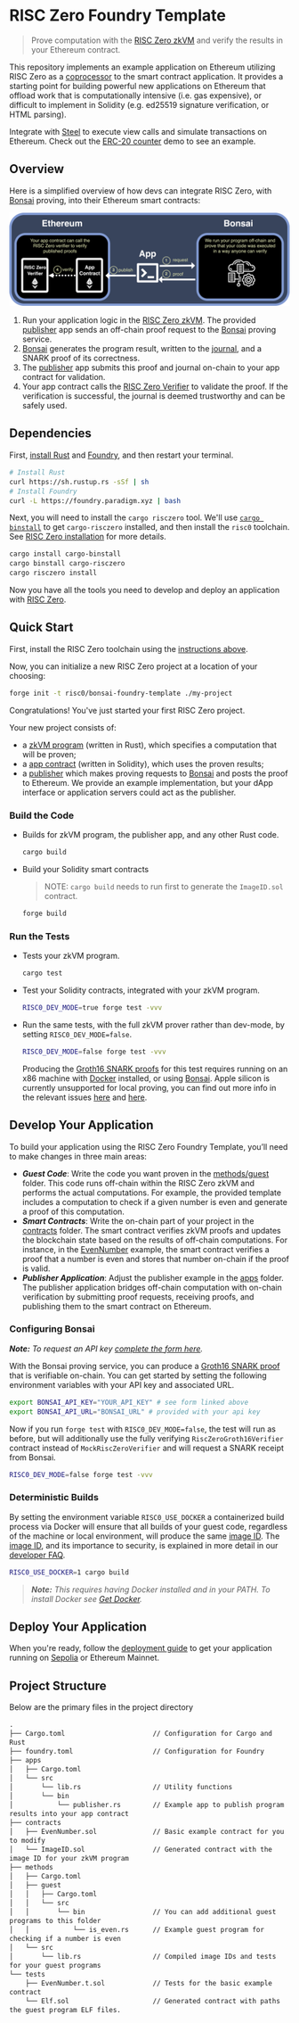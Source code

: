 # RISC Zero Foundry Template

> Prove computation with the [RISC Zero zkVM] and verify the results in your Ethereum contract.

This repository implements an example application on Ethereum utilizing RISC Zero as a [coprocessor] to the smart contract application.
It provides a starting point for building powerful new applications on Ethereum that offload work that is computationally intensive (i.e. gas expensive), or difficult to implement in Solidity (e.g. ed25519 signature verification, or HTML parsing).

<!-- TODO(#100) Integrate support for Steel more directly into this repo -->
Integrate with [Steel][steel-repo] to execute view calls and simulate transactions on Ethereum. Check out the [ERC-20 counter][erc20-counter] demo to see an example.

## Overview

Here is a simplified overview of how devs can integrate RISC Zero, with [Bonsai] proving, into their Ethereum smart contracts:

![RISC Zero Foundry Template Diagram](images/risc0-foundry-template.png)

1. Run your application logic in the [RISC Zero zkVM]. The provided [publisher] app sends an off-chain proof request to the [Bonsai] proving service.
2. [Bonsai] generates the program result, written to the [journal], and a SNARK proof of its correctness.
3. The [publisher] app submits this proof and journal on-chain to your app contract for validation.
4. Your app contract calls the [RISC Zero Verifier] to validate the proof. If the verification is successful, the journal is deemed trustworthy and can be safely used.

## Dependencies

First, [install Rust] and [Foundry], and then restart your terminal.

```sh
# Install Rust
curl https://sh.rustup.rs -sSf | sh
# Install Foundry
curl -L https://foundry.paradigm.xyz | bash
```

Next, you will need to install the `cargo risczero` tool.
We'll use [`cargo binstall`][cargo-binstall] to get `cargo-risczero` installed, and then install the `risc0` toolchain.
See [RISC Zero installation] for more details.

```sh
cargo install cargo-binstall
cargo binstall cargo-risczero
cargo risczero install
```

Now you have all the tools you need to develop and deploy an application with [RISC Zero].

## Quick Start

First, install the RISC Zero toolchain using the [instructions above](#dependencies).

Now, you can initialize a new RISC Zero project at a location of your choosing:

```sh
forge init -t risc0/bonsai-foundry-template ./my-project
```

Congratulations! You've just started your first RISC Zero project.

Your new project consists of:

- a [zkVM program] (written in Rust), which specifies a computation that will be proven;
- a [app contract] (written in Solidity), which uses the proven results;
- a [publisher] which makes proving requests to [Bonsai] and posts the proof to Ethereum.
  We provide an example implementation, but your dApp interface or application servers could act as the publisher.

### Build the Code

- Builds for zkVM program, the publisher app, and any other Rust code.

  ```sh
  cargo build
  ```

- Build your Solidity smart contracts

  > NOTE: `cargo build` needs to run first to generate the `ImageID.sol` contract.

  ```sh
  forge build
  ```

### Run the Tests

- Tests your zkVM program.

  ```sh
  cargo test
  ```

- Test your Solidity contracts, integrated with your zkVM program.

  ```sh
  RISC0_DEV_MODE=true forge test -vvv 
  ```

- Run the same tests, with the full zkVM prover rather than dev-mode, by setting `RISC0_DEV_MODE=false`.

  ```sh
  RISC0_DEV_MODE=false forge test -vvv
  ```

  Producing the [Groth16 SNARK proofs][Groth16] for this test requires running on an x86 machine with [Docker] installed, or using [Bonsai](#configuring-bonsai). Apple silicon is currently unsupported for local proving, you can find out more info in the relevant issues [here](https://github.com/risc0/risc0/issues/1520) and [here](https://github.com/risc0/risc0/issues/1749). 

## Develop Your Application

To build your application using the RISC Zero Foundry Template, you’ll need to make changes in three main areas:

- ***Guest Code***: Write the code you want proven in the [methods/guest](./methods/guest/) folder. This code runs off-chain within the RISC Zero zkVM and performs the actual computations. For example, the provided template includes a computation to check if a given number is even and generate a proof of this computation.
- ***Smart Contracts***: Write the on-chain part of your project in the [contracts](./contracts/) folder. The smart contract verifies zkVM proofs and updates the blockchain state based on the results of off-chain computations. For instance, in the [EvenNumber](./contracts/EvenNumber.sol) example, the smart contract verifies a proof that a number is even and stores that number on-chain if the proof is valid.
- ***Publisher Application***: Adjust the publisher example in the [apps](./apps/) folder. The publisher application bridges off-chain computation with on-chain verification by submitting proof requests, receiving proofs, and publishing them to the smart contract on Ethereum.

### Configuring Bonsai

***Note:*** *To request an API key [complete the form here](https://bonsai.xyz/apply).*

With the Bonsai proving service, you can produce a [Groth16 SNARK proof][Groth16] that is verifiable on-chain.
You can get started by setting the following environment variables with your API key and associated URL.

```bash
export BONSAI_API_KEY="YOUR_API_KEY" # see form linked above
export BONSAI_API_URL="BONSAI_URL" # provided with your api key
```

Now if you run `forge test` with `RISC0_DEV_MODE=false`, the test will run as before, but will additionally use the fully verifying `RiscZeroGroth16Verifier` contract instead of `MockRiscZeroVerifier` and will request a SNARK receipt from Bonsai.

```bash
RISC0_DEV_MODE=false forge test -vvv
```

### Deterministic Builds

By setting the environment variable `RISC0_USE_DOCKER` a containerized build process via Docker will ensure that all builds of your guest code, regardless of the machine or local environment, will produce the same [image ID][image-id].
The [image ID][image-id], and its importance to security, is explained in more detail in our [developer FAQ].

```bash
RISC0_USE_DOCKER=1 cargo build
```

> ***Note:*** *This requires having Docker installed and in your PATH. To install Docker see [Get Docker][Docker].*

## Deploy Your Application

When you're ready, follow the [deployment guide] to get your application running on [Sepolia] or Ethereum Mainnet.

## Project Structure

Below are the primary files in the project directory

```text
.
├── Cargo.toml                      // Configuration for Cargo and Rust
├── foundry.toml                    // Configuration for Foundry
├── apps
│   ├── Cargo.toml
│   └── src
│       └── lib.rs                  // Utility functions
│       └── bin                     
│           └── publisher.rs        // Example app to publish program results into your app contract 
├── contracts
│   ├── EvenNumber.sol              // Basic example contract for you to modify
│   └── ImageID.sol                 // Generated contract with the image ID for your zkVM program
├── methods
│   ├── Cargo.toml
│   ├── guest
│   │   ├── Cargo.toml
│   │   └── src
│   │       └── bin                 // You can add additional guest programs to this folder
│   │           └── is_even.rs      // Example guest program for checking if a number is even
│   └── src
│       └── lib.rs                  // Compiled image IDs and tests for your guest programs
└── tests
    ├── EvenNumber.t.sol            // Tests for the basic example contract
    └── Elf.sol                     // Generated contract with paths the guest program ELF files.
```

[Bonsai]: https://dev.bonsai.xyz/
[Foundry]: https://getfoundry.sh/
[Docker]: https://docs.docker.com/get-docker/
[Groth16]: https://www.risczero.com/news/on-chain-verification
[RISC Zero Verifier]: https://github.com/risc0/risc0/blob/release-0.21/bonsai/ethereum/contracts/IRiscZeroVerifier.sol
[RISC Zero installation]: https://dev.risczero.com/api/zkvm/install
[RISC Zero zkVM]: https://dev.risczero.com/zkvm
[RISC Zero]: https://www.risczero.com/
[Sepolia]: https://www.alchemy.com/overviews/sepolia-testnet
[app contract]: ./contracts/
[cargo-binstall]: https://github.com/cargo-bins/cargo-binstall#cargo-binaryinstall
[coprocessor]: https://www.risczero.com/news/a-guide-to-zk-coprocessors-for-scalability
[deployment guide]: /deployment-guide.md
[developer FAQ]: https://dev.risczero.com/faq#zkvm-application-design
[image-id]: https://dev.risczero.com/terminology#image-id
[install Rust]: https://doc.rust-lang.org/cargo/getting-started/installation.html
[journal]: https://dev.risczero.com/terminology#journal
[publisher]: ./apps/README.md
[zkVM program]: ./methods/guest/
[steel-repo]: https://github.com/risc0/risc0-ethereum/tree/main/steel
[erc20-counter]: https://github.com/risc0/risc0-ethereum/tree/main/examples/erc20-counter
